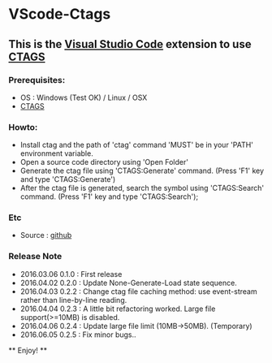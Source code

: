 # VScode-Ctags 
## This is the [Visual Studio Code](https://code.visualstudio.com/) extension to use [CTAGS](http://ctags.sourceforge.net/) 

### Prerequisites:
* OS : Windows (Test OK) / Linux / OSX
* [CTAGS](http://ctags.sourceforge.net/)

### Howto:
* Install ctag and the path of 'ctag' command 'MUST' be in your 'PATH' environment variable. 
* Open a source code directory using 'Open Folder'
* Generate the ctag file using 'CTAGS:Generate' command. (Press 'F1' key and type 'CTAGS:Generate')
* After the ctag file is generated, search the symbol using 'CTAGS:Search' command. (Press 'F1' key and type 'CTAGS:Search');


### Etc
* Source : [github](https://github.com/hcyang1012/vscode_ctags)

### Release Note
* 2016.03.06 0.1.0 : First release
* 2016.04.02 0.2.0 : Update None-Generate-Load state sequence.
* 2016.04.03 0.2.2 : Change ctag file caching method: use event-stream rather than line-by-line reading. 
* 2016.04.04 0.2.3 : A little bit refactoring worked. Large file support(>=10MB) is disabled.
* 2016.04.06 0.2.4 : Update large file limit (10MB->50MB). (Temporary)
* 2016.06.05 0.2.5 : Fix minor bugs..

** Enjoy! **
